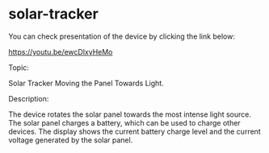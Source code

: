# solar-tracker

You can check presentation of the device by clicking the link below:

https://youtu.be/ewcDlxyHeMo



Topic:

Solar Tracker Moving the Panel Towards Light.

Description:

The device rotates the solar panel towards the most intense light source.
The solar panel charges a battery, which can be used to charge other devices.
The display shows the current battery charge level and the current voltage generated by the solar panel.